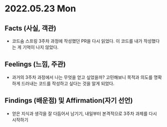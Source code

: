 # 2022.05.23 Mon

## Facts (사실, 객관)

- 코드숨 스프링 3주차 과정에 작성했던 PR을 다시 읽었다. 이 코드를 내가 작성했다는 게 기억이 나지 않았다.

## Feelings (느낌, 주관)

- 과거의 3주차 과정에서 나는 무엇을 얻고 싶었을까? 고민해보니 목적과 의도를 명확하게 드러내는 코드를 작성하고 싶다는 것을 알게 되었다.

## Findings (배운점) 및 Affirmation(자기 선언)

- 얻은 지식과 생각을 잘 다듬어서 남기기, 내일부터 본격적으로 3주차 과제를 다시 시작하기
